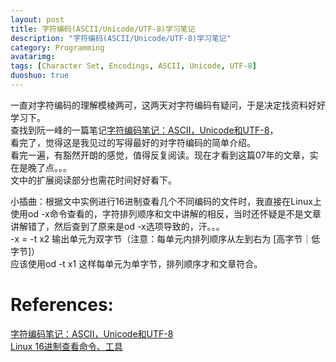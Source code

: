 ```yaml
---
layout: post
title: 字符编码(ASCII/Unicode/UTF-8)学习笔记
description: "字符编码(ASCII/Unicode/UTF-8)学习笔记"
category: Programming
avatarimg:
tags: [Character Set, Encodings, ASCII, Unicode, UTF-8]
duoshuo: true
---
```

一直对字符编码的理解模棱两可，这两天对字符编码有疑问，于是决定找资料好好学习下。  
查找到阮一峰的一篇笔记[字符编码笔记：ASCII，Unicode和UTF-8](http://www.ruanyifeng.com/blog/2007/10/ascii_unicode_and_utf-8.html)，  
看完了，觉得这是我见过的写得最好的对字符编码的简单介绍。  
看完一遍，有豁然开朗的感觉，值得反复阅读。现在才看到这篇07年的文章，实在是晚了点。。。  
文中的扩展阅读部分也需花时间好好看下。  

小插曲：根据文中实例进行16进制查看几个不同编码的文件时，我直接在Linux上使用od -x命令查看的，字符排列顺序和文中讲解的相反，当时还怀疑是不是文章讲解错了，然后查到了原来是od -x选项导致的，汗。。。  
-x = -t x2 输出单元为双字节（注意：每单元内排列顺序从左到右为 [高字节｜低字节]）  
应该使用od -t x1 这样每单元为单字节，排列顺序才和文章符合。 

# References:
[字符编码笔记：ASCII，Unicode和UTF-8](http://www.ruanyifeng.com/blog/2007/10/ascii_unicode_and_utf-8.html)  
[Linux 16进制查看命令、工具](http://blog.csdn.net/chenglian_999/article/details/4672177)  

